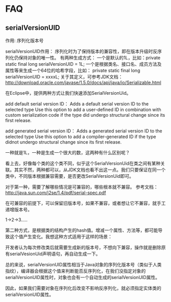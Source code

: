 # FAQ

## serialVersionUID

作用: 序列化版本号 

serialVersionUID作用： 
    序列化时为了保持版本的兼容性，即在版本升级时反序列化仍保持对象的唯一性。
 有两种生成方式：
    一个是默认的1L，比如：private static final long serialVersionUID = 1L;
    一个是根据类名、接口名、成员方法及属性等来生成一个64位的哈希字段，比如：
    private static final  long   serialVersionUID = xxxxL;
关于其定义，可参考JDK文档：http://download.oracle.com/javase/1.5.0/docs/api/java/io/Serializable.html

 在Eclipse中，提供两种方式让我们快速添加SerialVersionUid。

 add default serial version ID：
 Adds a default serial version ID to the selected type
 Use this option to add a user-defined ID in combination with custom  serialization code if the type did undergo structural change since its  first release.

 add generated serial version ID：
 Adds a generated serial version ID to the selected type
 Use this option to add a compiler-generated ID if the type didnot undergo structural change since its first release.

 一种就是1L，一种是生成一个很大的数，这两种有什么区别呢？

 看上去，好像每个类的这个类不同，似乎这个SerialVersionUid在类之间有某种关联。其实不然，两种都可以，从JDK文档也看不出这一点。我们只要保证在同一个类中，不同版本根据兼容需要，是否更改SerialVersionUid即可。

 对于第一种，需要了解哪些情况是可兼容的，哪些根本就不兼容。 参考文档：http://java.sun.com/j2se/1.4/pdf/serial-spec.pdf

 在可兼容的前提下，可以保留旧版本号，如果不兼容，或者想让它不兼容，就手工递增版本号。

 1->2->3.....

 第二种方式，是根据类的结构产生的hash值。增减一个属性、方法等，都可能导致这个值产生变化。我想这种方式适用于这样的场景：

 开发者认为每次修改类后就需要生成新的版本号，不想向下兼容，操作就是删除原有serialVesionUid声明语句，再自动生成一下。

总的来说，serialVersionUID属性相当于Java对象的序列化版本号（类似于人类指纹），编译器会根据这个值来判断能否反序列化，在我们没指定对象的serialVersionUID属性时，对象也会有一个自动生成的serialVersionUID属性。

因此，如果我们需要对象在序列化后改变不影响反序列化，就必须指定实体类的serialVersionUID属性。
